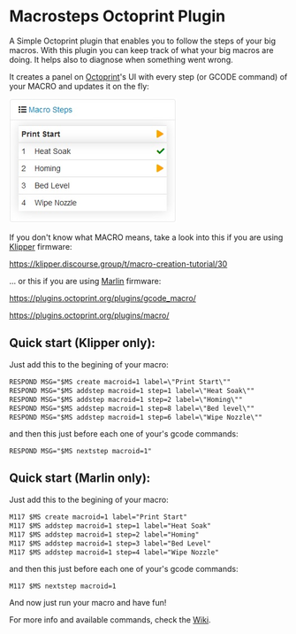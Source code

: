 # Macrosteps Octoprint Plugin
A Simple Octoprint plugin that enables you to follow the steps of your big macros.
With this plugin you can keep track of what your big macros are doing. It helps also to diagnose when something went wrong.

It creates a panel on [Octoprint](https://octoprint.org/)'s UI with every step (or GCODE command) of your MACRO and updates it on the fly:

![MacroSteps Plugin sidebar](https://github.com/SinisterRj/OctoPrint-Macrosteps/raw/main/Pictures/MS.jpg)

If you don't know what MACRO means, take a look into this if you are using [Klipper](https://www.klipper3d.org/) firmware:

https://klipper.discourse.group/t/macro-creation-tutorial/30

... or this if you are using [Marlin](https://marlinfw.org/) firmware:

https://plugins.octoprint.org/plugins/gcode_macro/

https://plugins.octoprint.org/plugins/macro/

## Quick start (Klipper only):

Just add this to the begining of your macro:

```
RESPOND MSG="$MS create macroid=1 label=\"Print Start\""
RESPOND MSG="$MS addstep macroid=1 step=1 label=\"Heat Soak\""
RESPOND MSG="$MS addstep macroid=1 step=2 label=\"Homing\""
RESPOND MSG="$MS addstep macroid=1 step=8 label=\"Bed level\""
RESPOND MSG="$MS addstep macroid=1 step=6 label=\"Wipe Nozzle\""
```

and then this just before each one of your's gcode commands:

```
RESPOND MSG="$MS nextstep macroid=1"
```

## Quick start (Marlin only):

Just add this to the begining of your macro:

```
M117 $MS create macroid=1 label="Print Start"
M117 $MS addstep macroid=1 step=1 label="Heat Soak"
M117 $MS addstep macroid=1 step=2 label="Homing"
M117 $MS addstep macroid=1 step=3 label="Bed Level"
M117 $MS addstep macroid=1 step=4 label="Wipe Nozzle"
```

and then this just before each one of your's gcode commands:

```
M117 $MS nextstep macroid=1
```

And now just run your macro and have fun!

For more info and available commands, check the [Wiki](https://github.com/SinisterRj/OctoPrint-Macrosteps/wiki).
